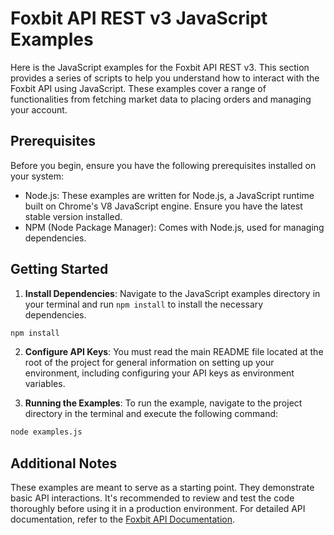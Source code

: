 # Foxbit API REST v3 JavaScript Examples

Here is the JavaScript examples for the Foxbit API REST v3. This section provides a series of scripts to help you understand how to interact with the Foxbit API using JavaScript. These examples cover a range of functionalities from fetching market data to placing orders and managing your account.

## Prerequisites

Before you begin, ensure you have the following prerequisites installed on your system:

- Node.js: These examples are written for Node.js, a JavaScript runtime built on Chrome's V8 JavaScript engine. Ensure you have the latest stable version installed.
- NPM (Node Package Manager): Comes with Node.js, used for managing dependencies.

## Getting Started

1. **Install Dependencies**: Navigate to the JavaScript examples directory in your terminal and run `npm install` to install the necessary dependencies.

```bash
npm install
```

2. **Configure API Keys**: You must read the main README file located at the root of the project for general information on setting up your environment, including configuring your API keys as environment variables.

3. **Running the Examples**: To run the example, navigate to the project directory in the terminal and execute the following command:

```bash
node examples.js
```

## Additional Notes

These examples are meant to serve as a starting point. They demonstrate basic API interactions. It's recommended to review and test the code thoroughly before using it in a production environment.
For detailed API documentation, refer to the [Foxbit API Documentation](https://docs.foxbit.com.br/).
